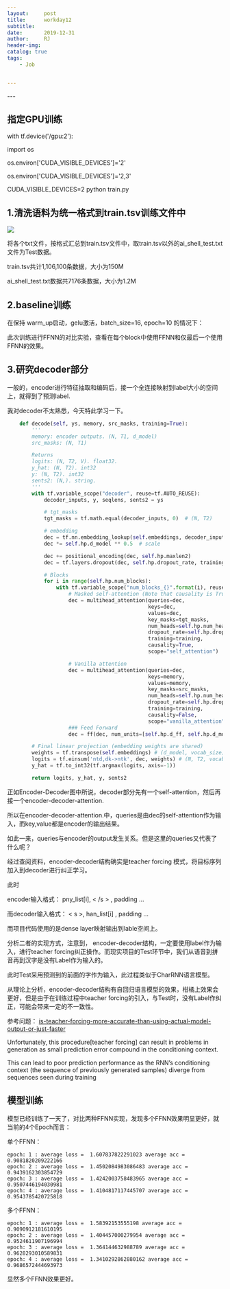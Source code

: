 ```yaml
---
layout:     post
title:      workday12
subtitle:   
date:       2019-12-31
author:     RJ
header-img: 
catalog: true
tags:
    - Job


---
```

<p id = "build"></p>
---



## 指定GPU训练

with tf.device('/gpu:2'):

import os

os.environ['CUDA_VISIBLE_DEVICES']='2'

os.environ['CUDA_VISIBLE_DEVICES']='2,3'

CUDA_VISIBLE_DEVICES=2 python train.py



## 1.清洗语料为统一格式到train.tsv训练文件中

![](https://raw.githubusercontent.com/rejae/rejae.github.io/master/img/20191231dataclear1.png)

将各个txt文件，按格式汇总到train.tsv文件中，取train.tsv以外的ai_shell_test.txt文件为Test数据。

train.tsv共计1,106,100条数据，大小为150M

ai_shell_test.txt数据共7176条数据，大小为1.2M

## 2.baseline训练
在保持 warm_up启动，gelu激活，batch_size=16, epoch=10 的情况下：

此次训练进行FFNN的对比实验，查看在每个block中使用FFNN和仅最后一个使用FFNN的效果。




## 3.研究decoder部分
一般的，encoder进行特征抽取和编码后，接一个全连接映射到label大小的空间上，就得到了预测label.

我对decoder不太熟悉，今天特此学习一下。
```python
    def decode(self, ys, memory, src_masks, training=True):
        '''
        memory: encoder outputs. (N, T1, d_model)
        src_masks: (N, T1)

        Returns
        logits: (N, T2, V). float32.
        y_hat: (N, T2). int32
        y: (N, T2). int32
        sents2: (N,). string.
        '''
        with tf.variable_scope("decoder", reuse=tf.AUTO_REUSE):
            decoder_inputs, y, seqlens, sents2 = ys

            # tgt_masks
            tgt_masks = tf.math.equal(decoder_inputs, 0)  # (N, T2)

            # embedding
            dec = tf.nn.embedding_lookup(self.embeddings, decoder_inputs)  # (N, T2, d_model)
            dec *= self.hp.d_model ** 0.5  # scale

            dec += positional_encoding(dec, self.hp.maxlen2)
            dec = tf.layers.dropout(dec, self.hp.dropout_rate, training=training)

            # Blocks
            for i in range(self.hp.num_blocks):
                with tf.variable_scope("num_blocks_{}".format(i), reuse=tf.AUTO_REUSE):
                    # Masked self-attention (Note that causality is True at this time)
                    dec = multihead_attention(queries=dec,
                                              keys=dec,
                                              values=dec,
                                              key_masks=tgt_masks,
                                              num_heads=self.hp.num_heads,
                                              dropout_rate=self.hp.dropout_rate,
                                              training=training,
                                              causality=True,
                                              scope="self_attention")

                    # Vanilla attention
                    dec = multihead_attention(queries=dec,
                                              keys=memory,
                                              values=memory,
                                              key_masks=src_masks,
                                              num_heads=self.hp.num_heads,
                                              dropout_rate=self.hp.dropout_rate,
                                              training=training,
                                              causality=False,
                                              scope="vanilla_attention")
                    ### Feed Forward
                    dec = ff(dec, num_units=[self.hp.d_ff, self.hp.d_model])

        # Final linear projection (embedding weights are shared)
        weights = tf.transpose(self.embeddings) # (d_model, vocab_size)
        logits = tf.einsum('ntd,dk->ntk', dec, weights) # (N, T2, vocab_size)
        y_hat = tf.to_int32(tf.argmax(logits, axis=-1))

        return logits, y_hat, y, sents2
```

正如Encoder-Decoder图中所说，decoder部分先有一个self-attention，然后再接一个encoder-decoder-attention.

所以在encoder-decoder-attention.中，queries是由dec的self-attention作为输入，而key,value都是encoder的输出结果。

如此一来，queries与encoder的output发生关系。但是这里的queries又代表了什么呢？

经过查阅资料，encoder-decoder结构确实是teacher forcing 模式，将目标序列加入到decoder进行纠正学习。

此时

encoder输入格式：  pny_list[i],  < /s > , padding ...

而decoder输入格式：  < s >, han_list[i]  , padding ...

而项目代码使用的是dense layer映射输出到lable空间上。

分析二者的实现方式，注意到， encoder-decoder结构，一定要使用label作为输入，进行teacher forcing纠正操作。而现实项目的Test环节中，我们从语音到拼音再到汉字是没有Label作为输入的。

此时Test采用预测到的前面的字作为输入，此过程类似于CharRNN语言模型。

从理论上分析，encoder-decoder结构有自回归语言模型的效果，柑橘上效果会更好，但是由于在训练过程中teacher forcing的引入，与Test时，没有Label作纠正，可能会带来一定的不一致性。

参考问题：
[is-teacher-forcing-more-accurate-than-using-actual-model-output-or-just-faster](https://stats.stackexchange.com/questions/259333/is-teacher-forcing-more-accurate-than-using-actual-model-output-or-just-faster)


Unfortunately, this procedure[teacher forcing] can result in problems in generation as small prediction error compound in the conditioning context. 

This can lead to poor prediction performance as the RNN’s conditioning context (the sequence of previously generated samples) diverge from sequences seen during training


## 模型训练

模型已经训练了一天了，对比两种FFNN实现，发现多个FFNN效果明显更好，就当前的4个Epoch而言：

单个FFNN：
```
epoch: 1 : average loss =  1.607837822291023 average acc =  0.9081820209222166
epoch: 2 : average loss =  1.4502084983086483 average acc =  0.9439162303854729
epoch: 3 : average loss =  1.4242003758483965 average acc =  0.9507446194030981
epoch: 4 : average loss =  1.4104817117445707 average acc =  0.9543785420725818

```

多个FFNN：
```
epoch: 1 : average loss =  1.58392153555198 average acc =  0.9090912181610195
epoch: 2 : average loss =  1.404457000279954 average acc =  0.9524611907196994
epoch: 3 : average loss =  1.364144632988789 average acc =  0.9628293010589831
epoch: 4 : average loss =  1.3410292862880162 average acc =  0.9686572444693973
```

显然多个FFNN效果更好。


